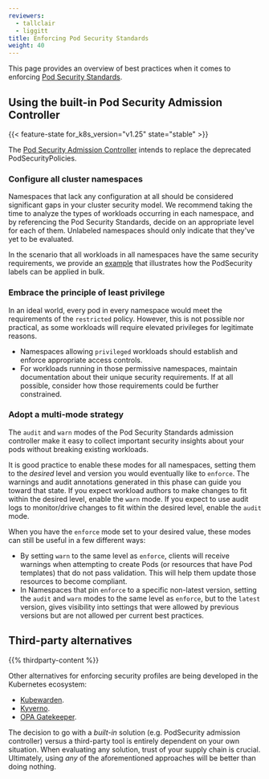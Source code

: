 ```yaml
---
reviewers:
  - tallclair
  - liggitt
title: Enforcing Pod Security Standards
weight: 40
---
```


<!-- overview -->

This page provides an overview of best practices when it comes to enforcing
[Pod Security Standards](/docs/concepts/security/pod-security-standards).

<!-- body -->

## Using the built-in Pod Security Admission Controller

{{< feature-state for_k8s_version="v1.25" state="stable" >}}

The [Pod Security Admission Controller](/docs/reference/access-authn-authz/admission-controllers/#podsecurity)
intends to replace the deprecated PodSecurityPolicies.

### Configure all cluster namespaces

Namespaces that lack any configuration at all should be considered significant gaps in your cluster
security model. We recommend taking the time to analyze the types of workloads occurring in each
namespace, and by referencing the Pod Security Standards, decide on an appropriate level for
each of them. Unlabeled namespaces should only indicate that they've yet to be evaluated.

In the scenario that all workloads in all namespaces have the same security requirements,
we provide an [example](/docs/tasks/configure-pod-container/enforce-standards-namespace-labels/#applying-to-all-namespaces)
that illustrates how the PodSecurity labels can be applied in bulk.

### Embrace the principle of least privilege

In an ideal world, every pod in every namespace would meet the requirements of the `restricted`
policy. However, this is not possible nor practical, as some workloads will require elevated
privileges for legitimate reasons.

- Namespaces allowing `privileged` workloads should establish and enforce appropriate access controls.
- For workloads running in those permissive namespaces, maintain documentation about their unique
  security requirements. If at all possible, consider how those requirements could be further
  constrained.

### Adopt a multi-mode strategy

The `audit` and `warn` modes of the Pod Security Standards admission controller make it easy to
collect important security insights about your pods without breaking existing workloads.

It is good practice to enable these modes for all namespaces, setting them to the _desired_ level
and version you would eventually like to `enforce`. The warnings and audit annotations generated in
this phase can guide you toward that state. If you expect workload authors to make changes to fit
within the desired level, enable the `warn` mode. If you expect to use audit logs to monitor/drive
changes to fit within the desired level, enable the `audit` mode.

When you have the `enforce` mode set to your desired value, these modes can still be useful in a
few different ways:

- By setting `warn` to the same level as `enforce`, clients will receive warnings when attempting
  to create Pods (or resources that have Pod templates) that do not pass validation. This will help
  them update those resources to become compliant.
- In Namespaces that pin `enforce` to a specific non-latest version, setting the `audit` and `warn`
  modes to the same level as `enforce`, but to the `latest` version, gives visibility into settings
  that were allowed by previous versions but are not allowed per current best practices.

## Third-party alternatives

{{% thirdparty-content %}}

Other alternatives for enforcing security profiles are being developed in the Kubernetes
ecosystem:

- [Kubewarden](https://github.com/kubewarden).
- [Kyverno](https://kyverno.io/policies/).
- [OPA Gatekeeper](https://github.com/open-policy-agent/gatekeeper).

The decision to go with a _built-in_ solution (e.g. PodSecurity admission controller) versus a
third-party tool is entirely dependent on your own situation. When evaluating any solution,
trust of your supply chain is crucial. Ultimately, using _any_ of the aforementioned approaches
will be better than doing nothing.
